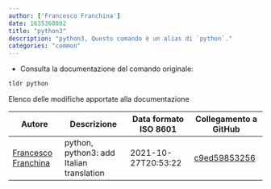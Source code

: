 ```yaml
---
author: ['Francesco Franchina']
date: 1635360802
title: "python3"
description: "python3, Questo comando è un alias di `python`."
categories: "common"
---
```

- Consulta la documentazione del comando originale:

```bash
tldr python
```
Elenco delle modifiche apportate alla documentazione


Autore | Descrizione | Data formato ISO 8601 | Collegamento a GitHub
------|-----|-----|-----
[Francesco Franchina](mailto:cescus92@gmail.com) | python, python3: add Italian translation | 2021-10-27T20:53:22 | [c9ed59853256](https://github.com/tldr-pages/tldr/commit/c9ed598532560cf66325d14667317a85d592da2a)

